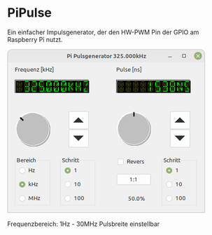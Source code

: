 # PiPulse
Ein einfacher Impulsgenerator, der den HW-PWM Pin der GPIO am Raspberry Pi nutzt.

![PiPulse screenshot](PiPulse.png)

Frequenzbereich: 1Hz - 30MHz
Pulsbreite einstellbar
